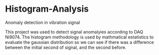 # Histogram-Analysis
Anomaly detection in vibration signal


This project was used to detect signal anomalyies according to DAQ Ni9074. 
The histogram methodology is used by mathmatical estatistics to evaluate the gaussian distribution so we can see if there was a difference 
between the initial second of signal, and the second before.

